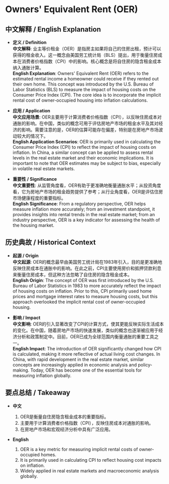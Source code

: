 # Owners' Equivalent Rent (OER)

## 中文解释 / English Explanation

* **定义 / Definition**  
  **中文解释**: 业主等价租金（OER）是指房主如果将自己的住房出租，预计可以获得的租金收入。这一概念由美国劳工统计局（BLS）提出，用于衡量住房成本在消费者价格指数（CPI）中的影响。核心概念是将自住房的隐含租金成本纳入通胀计算。  
  **English Explanation**: Owners' Equivalent Rent (OER) refers to the estimated rental income a homeowner could receive if they rented out their own home. This concept was introduced by the U.S. Bureau of Labor Statistics (BLS) to measure the impact of housing costs on the Consumer Price Index (CPI). The core idea is to incorporate the implicit rental cost of owner-occupied housing into inflation calculations.

* **应用 / Application**  
  **中文应用场景**: OER主要用于计算消费者价格指数（CPI），以反映住房成本对通胀的影响。在中国，类似的概念可用于评估房地产市场的租金水平及其对经济的影响。需要注意的是，OER的估算可能存在偏差，特别是在房地产市场波动较大的情况下。  
  **English Application Scenarios**: OER is primarily used in calculating the Consumer Price Index (CPI) to reflect the impact of housing costs on inflation. In China, a similar concept can be applied to assess rental levels in the real estate market and their economic implications. It is important to note that OER estimates may be subject to bias, especially in volatile real estate markets.

* **重要性 / Significance**  
  **中文重要性**: 从监管角度看，OER有助于更准确地衡量通胀水平；从投资角度看，它为房地产市场的租金趋势提供了参考；从行业角度看，OER是评估住房市场健康程度的重要指标。  
  **English Significance**: From a regulatory perspective, OER helps measure inflation more accurately; from an investment standpoint, it provides insights into rental trends in the real estate market; from an industry perspective, OER is a key indicator for assessing the health of the housing market.

## 历史典故 / Historical Context

* **起源 / Origin**  
  **中文起源**: OER的概念最早由美国劳工统计局在1983年引入，目的是更准确地反映住房成本在通胀中的影响。在此之前，CPI主要使用房价和抵押贷款利息来衡量住房成本，但这种方法忽略了自住房的隐含租金成本。  
  **English Origin**: The concept of OER was first introduced by the U.S. Bureau of Labor Statistics in 1983 to more accurately reflect the impact of housing costs on inflation. Prior to this, CPI primarily used home prices and mortgage interest rates to measure housing costs, but this approach overlooked the implicit rental cost of owner-occupied housing.

* **影响 / Impact**  
  **中文影响**: OER的引入显著改变了CPI的计算方式，使其更能反映实际生活成本的变化。在中国，随着房地产市场的快速发展，类似的概念也逐渐被应用于经济分析和政策制定中。目前，OER已成为全球范围内衡量通胀的重要工具之一。  
  **English Impact**: The introduction of OER significantly changed how CPI is calculated, making it more reflective of actual living cost changes. In China, with rapid development in the real estate market, similar concepts are increasingly applied in economic analysis and policy-making. Today, OER has become one of the essential tools for measuring inflation globally.

## 要点总结 / Takeaway

* **中文**  
  1. OER是衡量自住房隐含租金成本的重要指标。
  2. 主要用于计算消费者价格指数（CPI），反映住房成本对通胀的影响。
  3. 在房地产市场和宏观经济分析中具有广泛应用。

* **English**  
  1. OER is a key metric for measuring implicit rental costs of owner-occupied homes.
  2. It is primarily used in calculating CPI to reflect housing cost impacts on inflation.
  3. Widely applied in real estate markets and macroeconomic analysis globally.